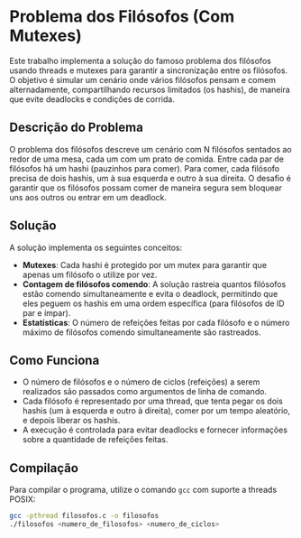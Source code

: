 # Problema dos Filósofos (Com Mutexes)

Este trabalho implementa a solução do famoso problema dos filósofos usando threads e mutexes para garantir a sincronização entre os filósofos. O objetivo é simular um cenário onde vários filósofos pensam e comem alternadamente, compartilhando recursos limitados (os hashis), de maneira que evite deadlocks e condições de corrida.

## Descrição do Problema

O problema dos filósofos descreve um cenário com N filósofos sentados ao redor de uma mesa, cada um com um prato de comida. Entre cada par de filósofos há um hashi (pauzinhos para comer). Para comer, cada filósofo precisa de dois hashis, um à sua esquerda e outro à sua direita. O desafio é garantir que os filósofos possam comer de maneira segura sem bloquear uns aos outros ou entrar em um deadlock.

## Solução

A solução implementa os seguintes conceitos:

- **Mutexes**: Cada hashi é protegido por um mutex para garantir que apenas um filósofo o utilize por vez.
- **Contagem de filósofos comendo**: A solução rastreia quantos filósofos estão comendo simultaneamente e evita o deadlock, permitindo que eles peguem os hashis em uma ordem específica (para filósofos de ID par e ímpar).
- **Estatísticas**: O número de refeições feitas por cada filósofo e o número máximo de filósofos comendo simultaneamente são rastreados.

## Como Funciona

- O número de filósofos e o número de ciclos (refeições) a serem realizados são passados como argumentos de linha de comando.
- Cada filósofo é representado por uma thread, que tenta pegar os dois hashis (um à esquerda e outro à direita), comer por um tempo aleatório, e depois liberar os hashis.
- A execução é controlada para evitar deadlocks e fornecer informações sobre a quantidade de refeições feitas.

## Compilação

Para compilar o programa, utilize o comando `gcc` com suporte a threads POSIX:

```bash
gcc -pthread filosofos.c -o filosofos 
./filosofos <numero_de_filosofos> <numero_de_ciclos>

